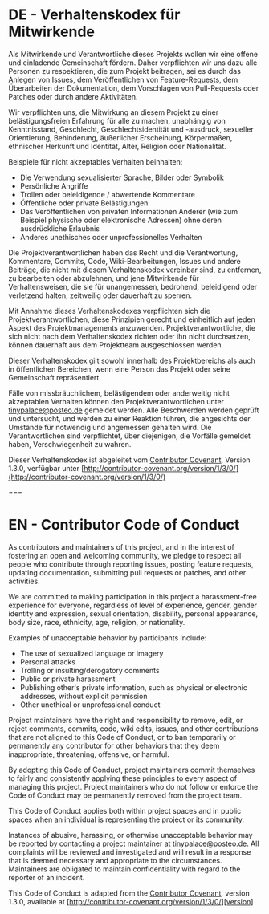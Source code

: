 # DE - Verhaltenskodex für Mitwirkende

Als Mitwirkende und Verantwortliche dieses Projekts wollen wir eine offene und einladende Gemeinschaft fördern. Daher verpflichten wir uns dazu alle Personen zu respektieren, die zum Projekt beitragen, sei es durch das Anlegen von Issues, dem Veröffentlichen von Feature-Requests, dem Überarbeiten der Dokumentation, dem Vorschlagen von Pull-Requests oder Patches oder durch andere Aktivitäten.

Wir verpflichten uns, die Mitwirkung an diesem Projekt zu einer belästigungsfreien Erfahrung für alle zu machen, unabhängig von Kenntnisstand, Geschlecht, Geschlechtsidentität und -ausdruck, sexueller Orientierung, Behinderung, äußerlicher Erscheinung, Körpermaßen, ethnischer Herkunft und Identität, Alter, Religion oder Nationalität.

Beispiele für nicht akzeptables Verhalten beinhalten:

* Die Verwendung sexualisierter Sprache, Bilder oder Symbolik
* Persönliche Angriffe
* Trollen oder beleidigende / abwertende Kommentare
* Öffentliche oder private Belästigungen
* Das Veröffentlichen von privaten Informationen Anderer (wie zum Beispiel physische oder elektronische Adressen) ohne deren ausdrückliche Erlaubnis
* Anderes unethisches oder unprofessionelles Verhalten

Die Projektverantwortlichen haben das Recht und die Verantwortung, Kommentare, Commits, Code, Wiki-Bearbeitungen, Issues und andere Beiträge, die nicht mit diesem Verhaltenskodex vereinbar sind, zu entfernen, zu bearbeiten oder abzulehnen, und jene Mitwirkende für Verhaltensweisen, die sie für unangemessen, bedrohend, beleidigend oder verletzend halten, zeitweilig oder dauerhaft zu sperren.

Mit Annahme dieses Verhaltenskodexes verpflichten sich die Projektverantwortlichen, diese Prinzipien gerecht und einheitlich auf jeden Aspekt des Projektmanagements anzuwenden. Projektverantwortliche, die sich nicht nach dem Verhaltenskodex richten oder ihn nicht durchsetzen, können dauerhaft aus dem Projektteam ausgeschlossen werden.

Dieser Verhaltenskodex gilt sowohl innerhalb des Projektbereichs als auch in öffentlichen Bereichen, wenn eine Person das Projekt oder seine Gemeinschaft repräsentiert.

Fälle von missbräuchlichem, belästigendem oder anderweitig nicht akzeptablen Verhalten können den Projektverantwortlichen unter tinypalace@posteo.de gemeldet werden. Alle Beschwerden werden geprüft und untersucht, und werden zu einer Reaktion führen, die angesichts der Umstände für notwendig und angemessen gehalten wird. Die Verantwortlichen sind verpflichtet, über diejenigen, die Vorfälle gemeldet haben, Verschwiegenheit zu wahren.


Dieser Verhaltenskodex ist abgeleitet vom [Contributor Covenant](http://contributor-covenant.org), Version 1.3.0, verfügbar unter [http://contributor-covenant.org/version/1/3/0/](http://contributor-covenant.org/version/1/3/0/)

===

# EN - Contributor Code of Conduct

As contributors and maintainers of this project, and in the interest of
fostering an open and welcoming community, we pledge to respect all people who
contribute through reporting issues, posting feature requests, updating
documentation, submitting pull requests or patches, and other activities.

We are committed to making participation in this project a harassment-free
experience for everyone, regardless of level of experience, gender, gender
identity and expression, sexual orientation, disability, personal appearance,
body size, race, ethnicity, age, religion, or nationality.

Examples of unacceptable behavior by participants include:

* The use of sexualized language or imagery
* Personal attacks
* Trolling or insulting/derogatory comments
* Public or private harassment
* Publishing other's private information, such as physical or electronic
  addresses, without explicit permission
* Other unethical or unprofessional conduct

Project maintainers have the right and responsibility to remove, edit, or
reject comments, commits, code, wiki edits, issues, and other contributions
that are not aligned to this Code of Conduct, or to ban temporarily or
permanently any contributor for other behaviors that they deem inappropriate,
threatening, offensive, or harmful.

By adopting this Code of Conduct, project maintainers commit themselves to
fairly and consistently applying these principles to every aspect of managing
this project. Project maintainers who do not follow or enforce the Code of
Conduct may be permanently removed from the project team.

This Code of Conduct applies both within project spaces and in public spaces
when an individual is representing the project or its community.

Instances of abusive, harassing, or otherwise unacceptable behavior may be
reported by contacting a project maintainer at tinypalace@posteo.de. All
complaints will be reviewed and investigated and will result in a response that
is deemed necessary and appropriate to the circumstances. Maintainers are
obligated to maintain confidentiality with regard to the reporter of an
incident.


This Code of Conduct is adapted from the [Contributor Covenant][homepage],
version 1.3.0, available at
[http://contributor-covenant.org/version/1/3/0/][version]

[homepage]: http://contributor-covenant.org
[version]: http://contributor-covenant.org/version/1/3/0/
